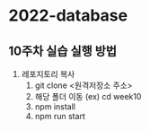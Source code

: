 # 2022-database

## 10주차 실습 실행 방법
1. 레포지토리 복사 
    1. git clone <원격저장소 주소>
    2. 해당 폴더 이동 (ex) cd week10
    3. npm install
    4. npm run start